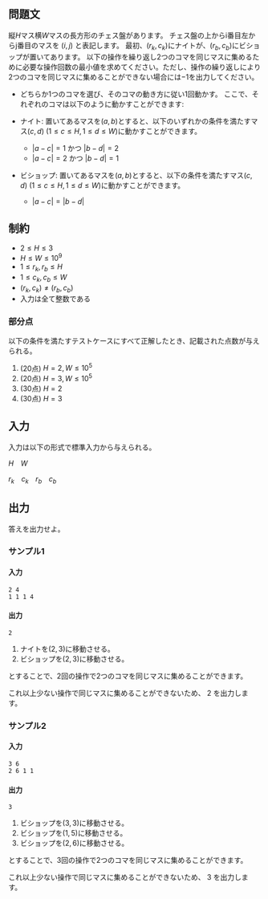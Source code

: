 ## 問題文

縦$H$マス横$W$マスの長方形のチェス盤があります。
チェス盤の上からi番目左からj番目のマスを $(i, j)$ と表記します。
最初、$(r_k, c_k)$にナイトが、$(r_b, c_b)$にビショップが置いてあります。
以下の操作を繰り返し$2$つのコマを同じマスに集めるために必要な操作回数の最小値を求めてください。ただし、操作の繰り返しにより$2$つのコマを同じマスに集めることができない場合には$-1$を出力してください。
- どちらか$1$つのコマを選び、そのコマの動き方に従い$1$回動かす。
ここで、それぞれのコマは以下のように動かすことができます: 

- ナイト: 置いてあるマスを$(a, b)$とすると、以下のいずれかの条件を満たすマス$(c, d)~(1 \leq c \leq H, 1 \leq d \leq W)$に動かすことができます。
    - $|a-c|=1$ かつ $|b-d|=2$ 
    - $|a-c|=2$ かつ $|b-d|=1$ 
- ビショップ: 置いてあるマスを$(a, b)$とすると、以下の条件を満たすマス$(c, d)~(1 \leq c \leq H, 1 \leq d \leq W)$に動かすことができます。
    - $|a-c|=|b-d|$

## 制約

- $2 \leq H \leq 3$
- $H \leq W \leq 10^9$
- $1 \leq r_k, r_b \leq H$
- $1 \leq c_k, c_b \leq W$
- $(r_k, c_k) \ne (r_b, c_b)$
- 入力は全て整数である

### 部分点

以下の条件を満たすテストケースにすべて正解したとき、記載された点数が与えられる。
1. (20点) $H = 2, W \leq 10^5$
1. (20点) $H = 3, W \leq 10^5$
1. (30点) $H = 2$
1. (30点) $H = 3$

## 入力

入力は以下の形式で標準入力から与えられる。

<div class="code-math">

$H$&emsp;$W$

$r_k$&emsp;$c_k$&emsp;$r_b$&emsp;$c_b$
</div>

## 出力

答えを出力せよ。

### サンプル1
#### 入力
```
2 4
1 1 1 4
```

#### 出力

```
2
```

1. ナイトを$(2, 3)$に移動させる。
1. ビショップを$(2, 3)$に移動させる。

とすることで、$2$回の操作で$2$つのコマを同じマスに集めることができます。

これ以上少ない操作で同じマスに集めることができないため、 $2$ を出力します。

### サンプル2
#### 入力
```
3 6
2 6 1 1
```

#### 出力

```
3
```

1. ビショップを$(3, 3)$に移動させる。
1. ビショップを$(1, 5)$に移動させる。
1. ビショップを$(2, 6)$に移動させる。

とすることで、$3$回の操作で$2$つのコマを同じマスに集めることができます。

これ以上少ない操作で同じマスに集めることができないため、 $3$ を出力します。

